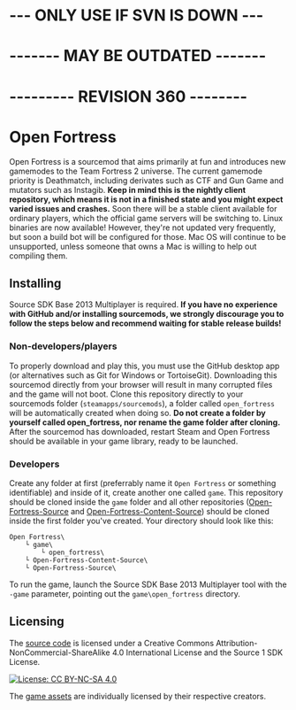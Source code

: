 # --- ONLY USE IF SVN IS DOWN ---
# ------- MAY BE OUTDATED -------
# --------- REVISION 360 --------

# Open Fortress

Open Fortress is a sourcemod that aims primarily at fun and introduces new gamemodes to the Team Fortress 2 universe. The current gamemode priority is Deathmatch, including derivates such as CTF and Gun Game and mutators such as Instagib. **Keep in mind this is the nightly client repository, which means it is not in a finished state and you might expect varied issues and crashes.** Soon there will be a stable client available for ordinary players, which the official game servers will be switching to. Linux binaries are now available! However, they're not updated very frequently, but soon a build bot will be configured for those. Mac OS will continue to be unsupported, unless someone that owns a Mac is willing to help out compiling them.

## Installing

Source SDK Base 2013 Multiplayer is required. **If you have no experience with GitHub and/or installing sourcemods, we strongly discourage you to follow the steps below and recommend waiting for stable release builds!**

### Non-developers/players
To properly download and play this, you must use the GitHub desktop app (or alternatives such as Git for Windows or TortoiseGit). Downloading this sourcemod directly from your browser will result in many corrupted files and the game will not boot. Clone this repository directly to your sourcemods folder (`steamapps/sourcemods`), a folder called `open_fortress` will be automatically created when doing so. **Do not create a folder by yourself called open_fortress, nor rename the game folder after cloning.** After the sourcemod has downloaded, restart Steam and Open Fortress should be available in your game library, ready to be launched.

### Developers

Create any folder at first (preferrably name it `Open Fortress` or something identifiable) and inside of it, create another one called `game`. This repository should be cloned inside the `game` folder and all other repositories ([Open-Fortress-Source](https://github.com/KaidemonLP/Open-Fortress-Source) and [Open-Fortress-Content-Source](https://github.com/KaidemonLP/Open-Fortress-Content-Source)) should be cloned inside the first folder you've created. Your directory should look like this:

```
Open Fortress\
    └ game\
        └ open_fortress\
    └ Open-Fortress-Content-Source\
    └ Open-Fortress-Source\
```

To run the game, launch the Source SDK Base 2013 Multiplayer tool with the `-game` parameter, pointing out the `game\open_fortress` directory.

## Licensing

The [source code](https://github.com/KaidemonLP/Open-Fortress-Source) is licensed under a Creative Commons Attribution-NonCommercial-ShareAlike 4.0 International License and the Source 1 SDK License.

[![License: CC BY-NC-SA 4.0](https://img.shields.io/badge/License-CC%20BY--NC--SA%204.0-lightgrey.svg)](https://creativecommons.org/licenses/by-nc-sa/4.0/)

The [game assets](https://github.com/KaidemonLP/Open-Fortress-Content-Source) are individually licensed by their respective creators.
